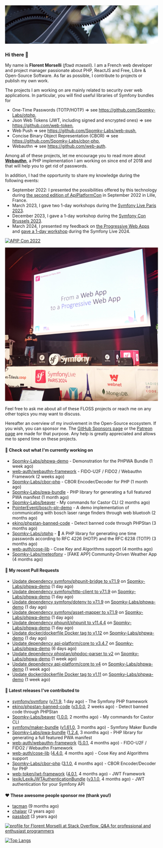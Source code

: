 ![Cover image](1.webp)

### Hi there 👋

My name is **Florent Morselli** (*flɔʁɑ̃ mɔʁseli*). I am a French web developer and project manager passionate about PHP, ReactJS and Free, Libre & Open-Source Software.
As far as possible, I contribute to projects or publish my own work.

The projects I am working on are mainly related to security over web applications. In particular, you will find useful libraries of Symfony bundles for
* One-Time Passwords (TOTP/HOTP) => see https://github.com/Spomky-Labs/otphp,
* Json Web Tokens (JWT, including signed and encrypted ones) => see https://github.com/web-token,
* Web Push => see https://github.com/Spomky-Labs/web-push,
* Concise Binary Object Representation (CBOR) => see https://github.com/Spomky-Labs/cbor-php,
* Webauthn => see https://github.com/web-auth.

Among all of these projects, let me encourage you to read more about [**Webauthn**](https://github.com/web-auth), a PHP implementation I am working on since end of 2018 and that will help you to get rid of passwords.

In addition, I had the opportunity to share my knowledge during the following events:

* September 2022: I presented the possibilities offered by this technology during [the second edition of ApiPlatformCon](https://youtu.be/Y2_0omg1CFk) in September 2022 in Lille, France.
* March 2023, I gave two 1-day workshops during the [Symfony Live Paris 2023](https://live.symfony.com/2023-paris/workshop/maximiser-la-securite-de-vos-applications-avec-le-bundle-security).
* December 2023, I gave a 1-day workshop during the [Symfony Con Brussels 2023](https://live.symfony.com/2023-brussels-con/workshop/road-to-safer-applications).
* March 2024, I presented my feedback on [the Progressive Web Apps](https://live.symfony.com/2024-paris/schedule/de-web-app-a-progressive-web-app) and [gave a 1-day workshop](https://live.symfony.com/2024-paris/workshop#securite-amelioree-et-webauthn-avec-symfony-2) during the Symfony Live 2024.

[![APIP Con 2022](https://user-images.githubusercontent.com/1091072/191684778-b9e26104-038d-45c2-a1b3-287233d15ecc.jpg)](https://api-platform.com/con/2022/conferences/webauthn-se-debarrasser-des-mots-de-passe-definitivement/)

[![Symfony Live 2024](Symfony%20Live%202024.png)](https://symfony.com/blog/symfonylive-paris-2024-from-web-app-to-progressive-web-app)


Feel free to ask me about all of these FLOSS projects or reach me on any other topics you may want to discuss.

Hereafter an overview of my involvement in the Open-Source ecosystem.
If you wish, you can sponsor me. The [GitHub Sponsors page](https://github.com/sponsors/Spomky/) or the [Patreon page](https://www.patreon.com/FlorentMorselli) are made for that purpose. Any help is greatly appreciated and allows me to spend time on these projects.

#### 👷 Check out what I'm currently working on

- [Spomky-Labs/phpwa-demo](https://github.com/Spomky-Labs/phpwa-demo) - Demonstration for the PHPWA Bundle (1 week ago)
- [web-auth/webauthn-framework](https://github.com/web-auth/webauthn-framework) - FIDO-U2F / FIDO2 / Webauthn Framework (2 weeks ago)
- [Spomky-Labs/cbor-php](https://github.com/Spomky-Labs/cbor-php) - CBOR Encoder/Decoder for PHP (1 month ago)
- [Spomky-Labs/pwa-bundle](https://github.com/Spomky-Labs/pwa-bundle) - PHP library for generating a full featured PWA manifest (1 month ago)
- [Spomky-Labs/beaver](https://github.com/Spomky-Labs/beaver) - My commands for Castor CLI (2 months ago)
- [PointerEvent/bosch-plr-demo](https://github.com/PointerEvent/bosch-plr-demo) - A demo implementation of communicating with bosch laser range finders through web bluetooh (2 months ago)
- [ekino/phpstan-banned-code](https://github.com/ekino/phpstan-banned-code) - Detect banned code through PHPStan (3 months ago)
- [Spomky-Labs/otphp](https://github.com/Spomky-Labs/otphp) - :closed_lock_with_key: A PHP library for generating one time passwords according to RFC 4226 (HOTP) and the RFC 6238 (TOTP) (3 months ago)
- [web-auth/cose-lib](https://github.com/web-auth/cose-lib) - Cose Key and Algorithms support (4 months ago)
- [Spomky-Labs/meteofony](https://github.com/Spomky-Labs/meteofony) - [FAKE APP] Community-Driven Weather App (4 months ago)

#### 🔨 My recent Pull Requests

- [Update dependency symfony/phpunit-bridge to v7.1.9](https://github.com/Spomky-Labs/phpwa-demo/pull/46) on [Spomky-Labs/phpwa-demo](https://github.com/Spomky-Labs/phpwa-demo) (1 day ago)
- [Update dependency symfony/http-client to v7.1.9](https://github.com/Spomky-Labs/phpwa-demo/pull/45) on [Spomky-Labs/phpwa-demo](https://github.com/Spomky-Labs/phpwa-demo) (1 day ago)
- [Update dependency symfony/dotenv to v7.1.9](https://github.com/Spomky-Labs/phpwa-demo/pull/44) on [Spomky-Labs/phpwa-demo](https://github.com/Spomky-Labs/phpwa-demo) (1 day ago)
- [Update dependency symfony/asset-mapper to v7.1.9](https://github.com/Spomky-Labs/phpwa-demo/pull/43) on [Spomky-Labs/phpwa-demo](https://github.com/Spomky-Labs/phpwa-demo) (1 day ago)
- [Update dependency phpunit/phpunit to v11.4.4](https://github.com/Spomky-Labs/phpwa-demo/pull/41) on [Spomky-Labs/phpwa-demo](https://github.com/Spomky-Labs/phpwa-demo) (1 day ago)
- [Update docker/dockerfile Docker tag to v1.12](https://github.com/Spomky-Labs/phpwa-demo/pull/40) on [Spomky-Labs/phpwa-demo](https://github.com/Spomky-Labs/phpwa-demo) (1 day ago)
- [Update dependency api-platform/core to v3.4.7](https://github.com/Spomky-Labs/phpwa-demo/pull/38) on [Spomky-Labs/phpwa-demo](https://github.com/Spomky-Labs/phpwa-demo) (6 days ago)
- [Update dependency phpstan/phpdoc-parser to v2](https://github.com/Spomky-Labs/phpwa-demo/pull/37) on [Spomky-Labs/phpwa-demo](https://github.com/Spomky-Labs/phpwa-demo) (1 week ago)
- [Update dependency api-platform/core to v4](https://github.com/Spomky-Labs/phpwa-demo/pull/36) on [Spomky-Labs/phpwa-demo](https://github.com/Spomky-Labs/phpwa-demo) (1 week ago)
- [Update docker/dockerfile Docker tag to v1.11](https://github.com/Spomky-Labs/phpwa-demo/pull/35) on [Spomky-Labs/phpwa-demo](https://github.com/Spomky-Labs/phpwa-demo) (1 week ago)

#### 🔭 Latest releases I've contributed to

- [symfony/symfony](https://github.com/symfony/symfony) ([v7.1.9](https://github.com/symfony/symfony/releases/tag/v7.1.9), 1 day ago) - The Symfony PHP framework
- [ekino/phpstan-banned-code](https://github.com/ekino/phpstan-banned-code) ([v3.0.0](https://github.com/ekino/phpstan-banned-code/releases/tag/v3.0.0), 2 weeks ago) - Detect banned code through PHPStan
- [Spomky-Labs/beaver](https://github.com/Spomky-Labs/beaver) ([1.0.0](https://github.com/Spomky-Labs/beaver/releases/tag/1.0.0), 2 months ago) - My commands for Castor CLI
- [symfony/maker-bundle](https://github.com/symfony/maker-bundle) ([v1.61.0](https://github.com/symfony/maker-bundle/releases/tag/v1.61.0), 3 months ago) - Symfony Maker Bundle
- [Spomky-Labs/pwa-bundle](https://github.com/Spomky-Labs/pwa-bundle) ([1.2.4](https://github.com/Spomky-Labs/pwa-bundle/releases/tag/1.2.4), 3 months ago) - PHP library for generating a full featured PWA manifest
- [web-auth/webauthn-framework](https://github.com/web-auth/webauthn-framework) ([5.0.1](https://github.com/web-auth/webauthn-framework/releases/tag/5.0.1), 4 months ago) - FIDO-U2F / FIDO2 / Webauthn Framework
- [web-auth/cose-lib](https://github.com/web-auth/cose-lib) ([4.4.0](https://github.com/web-auth/cose-lib/releases/tag/4.4.0), 4 months ago) - Cose Key and Algorithms support
- [Spomky-Labs/cbor-php](https://github.com/Spomky-Labs/cbor-php) ([3.1.0](https://github.com/Spomky-Labs/cbor-php/releases/tag/3.1.0), 4 months ago) - CBOR Encoder/Decoder for PHP
- [web-token/jwt-framework](https://github.com/web-token/jwt-framework) ([4.0.1](https://github.com/web-token/jwt-framework/releases/tag/4.0.1), 4 months ago) - JWT Framework
- [lexik/LexikJWTAuthenticationBundle](https://github.com/lexik/LexikJWTAuthenticationBundle) ([v3.1.0](https://github.com/lexik/LexikJWTAuthenticationBundle/releases/tag/v3.1.0), 4 months ago) - JWT authentication for your Symfony API

#### ❤️ These awesome people sponsor me (thank you!)

- [tacman](https://github.com/tacman) (9 months ago)
- [chalasr](https://github.com/chalasr) (2 years ago)
- [passbolt](https://github.com/passbolt) (3 years ago)

<a href="https://stackoverflow.com/users/2157818/florent-morselli"><img src="https://stackoverflow.com/users/flair/2157818.png" width="208" height="58" alt="profile for Florent Morselli at Stack Overflow, Q&amp;A for professional and enthusiast programmers" title="profile for Florent Morselli at Stack Overflow, Q&amp;A for professional and enthusiast programmers"></a>

[![Top Langs](https://wakatime.com/share/@Spomky/aa41d408-c524-4a5f-936d-0b9446698abd.svg)](https://wakatime.com/@Spomky)
